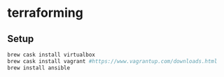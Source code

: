 # terraforming

## Setup

```bash
brew cask install virtualbox
brew cask install vagrant #https://www.vagrantup.com/downloads.html
brew install ansible
```